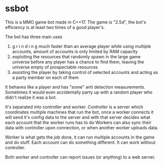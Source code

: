 # ssbot
This is a MMO game bot made in C++17. The game is "2.5d", the bot's efficiency is at least two times of a good player's.

The bot has three main uses
1. g r i n d i n g much faster than an average player while using multiple accounts, amount of accounts is only limited by RAM capacity
2. exploiting the resources that randomly spawn in the large game universe before any player has a chance to find them, leaving the universe empty of prospectable resources
3. assisting the player by taking control of selected accounts and acting as a party member on each of them

It behaves like a player and has "some" anti detection measurements. Sometimes it would even accidentally party up with a random player who didn't realize it was a bot.

It's separated into controller and worker.
Controller is a server which coordinates multiple machines that run the bot, once a worker connects it will send it's config data to the server and with that server decides what each account that the worker runs has to do
Workers can also sync their data with controller upon connection, or when another worker uploads data.

Worker is what gets the job done, it can run multiple accounts in the game and do stuff. Each account can do something different. It can work without controller.

Both worker and controller can report issues (or anything) to a web server.
